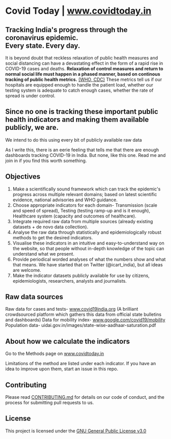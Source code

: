 # Covid Today | www.covidtoday.in 
## Tracking India's progress through the coronavirus epidemic. <br/>Every state. Every day. 

It is beyond doubt that reckless relaxation of public health measures and social distancing can have a devastating effect in the form of a rapid rise in COVID-19 cases and deaths. **Relaxation of control measures and return to normal social life must happen in a phased manner, based on continous tracking of public health metrics.** [(WHO,](https://www.who.int/publications/i/item/public-health-criteria-to-adjust-public-health-and-social-measures-in-the-context-of-covid-19)[ CDC)](https://www.cdc.gov/coronavirus/2019-ncov/downloads/php/CDC-Activities-Initiatives-for-COVID-19-Response.pdf) These metrics tell us if our hospitals are equipped enough to handle the patient load, whether our testing system is adequate to catch enough cases, whether the rate of spread is under control. 

## Since no one is tracking these important public health indicators and making them available publicly, we are. 

We intend to do this using every bit of publicly available raw data 

As I write this, there is an eerie feeling that tells me that there are enough dashboards tracking COVID-19 in India. But none, like this one. Read me and join in if you find this worth something. 


## Objectives
1. Make a scientifically sound framework which can track the epidemic's progress across multiple relevant domains; based on latest scientific evidence, national advisories and WHO guidance. 
2. Choose appropriate indicators for each domain- Transmission (scale and speed of spread), Testing (testing ramp-up and is it enough), Healthcare system (capacity and outcomes of healthcare). 
3. Integrate required raw data from multiple sources (already existing datasets + de novo data collection).
4. Analyse the raw data through statistically and epidemiologically robust methods to get the desired indicators. 
5. Visualise these indicators in an intuitive and easy-to-understand way on the website, so that people without in-depth knowledge of the topic can understand what we present. 
6. Provide periodical worded analyses of what the numbers show and what that means. We have started that on Twitter (@icart_india), but all ideas are welcome. 
7. Make the indicator datasets publicly available for use by citizens, epidemiologists, researchers, analysts and journalists.


## Raw data sources 

Raw data for cases and tests- www.covid19india.org (A brilliant crowdsourced platform which gathers this data from official state bulletins and dashboards)
Data for mobility index- www.google.com/covid19/mobility
Population data- uidai.gov.in/images/state-wise-aadhaar-saturation.pdf


## About how we calculate the indicators

Go to the Methods page on www.covidtoday.in

Limitations of the method are listed under each indicator. If you have an idea to improve upon them, start an issue in this repo. 



## Contributing

Please read [CONTRIBUTING.md](CONTRIBUTING.md) for details on our code
of conduct, and the process for submitting pull requests to us.



## License

This project is licensed under the [GNU General Public License v3.0](LICENSE.md)



